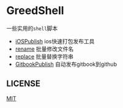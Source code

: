 # GreedShell

一些实用的`shell`脚本

* [iOSPublish](iOSPublish) ios快速打包发布工具
* [rename](rename) 批量修改文件名
* [replace](replace) 批量替换字符串
* [GitbookPublish](GitbookPublish) 自动发布gitbook到github

## LICENSE

[MIT](LICENSE)

